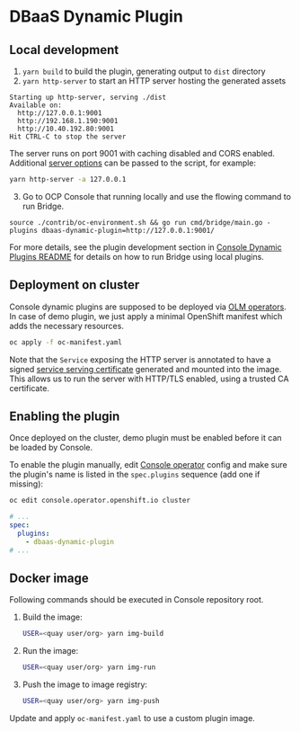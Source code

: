 # DBaaS Dynamic Plugin

## Local development

1. `yarn build` to build the plugin, generating output to `dist` directory
2. `yarn http-server` to start an HTTP server hosting the generated assets

```
Starting up http-server, serving ./dist
Available on:
  http://127.0.0.1:9001
  http://192.168.1.190:9001
  http://10.40.192.80:9001
Hit CTRL-C to stop the server
```

The server runs on port 9001 with caching disabled and CORS enabled. Additional
[server options](https://github.com/http-party/http-server#available-options) can be passed to
the script, for example:

```sh
yarn http-server -a 127.0.0.1
```

3. Go to OCP Console that running locally and use the flowing command to run Bridge.

```
source ./contrib/oc-environment.sh && go run cmd/bridge/main.go -plugins dbaas-dynamic-plugin=http://127.0.0.1:9001/
```

For more details, see the plugin development section in
[Console Dynamic Plugins README](https://github.com/openshift/console/tree/master/frontend/packages/console-dynamic-plugin-sdk/README.md) for details
on how to run Bridge using local plugins.

## Deployment on cluster

Console dynamic plugins are supposed to be deployed via [OLM operators](https://github.com/operator-framework).
In case of demo plugin, we just apply a minimal OpenShift manifest which adds the necessary resources.

```sh
oc apply -f oc-manifest.yaml
```

Note that the `Service` exposing the HTTP server is annotated to have a signed
[service serving certificate](https://docs.openshift.com/container-platform/4.6/security/certificates/service-serving-certificate.html)
generated and mounted into the image. This allows us to run the server with HTTP/TLS enabled, using
a trusted CA certificate.

## Enabling the plugin

Once deployed on the cluster, demo plugin must be enabled before it can be loaded by Console.

To enable the plugin manually, edit [Console operator](https://github.com/openshift/console-operator)
config and make sure the plugin's name is listed in the `spec.plugins` sequence (add one if missing):

```sh
oc edit console.operator.openshift.io cluster
```

```yaml
# ...
spec:
  plugins:
    - dbaas-dynamic-plugin
# ...
```

## Docker image

Following commands should be executed in Console repository root.

1. Build the image:
   ```sh
   USER=<quay user/org> yarn img-build
   ```
2. Run the image:
   ```sh
   USER=<quay user/org> yarn img-run
   ```
3. Push the image to image registry:
   ```sh
   USER=<quay user/org> yarn img-push
   ```

Update and apply `oc-manifest.yaml` to use a custom plugin image.
